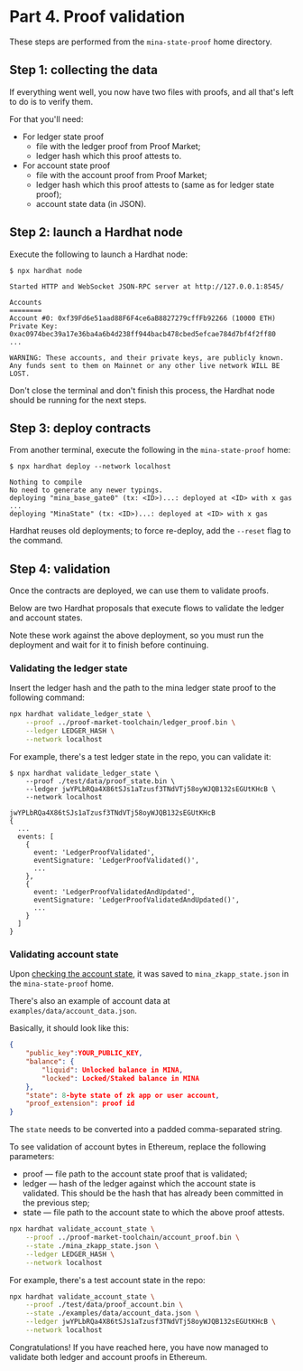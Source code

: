# Part 4. Proof validation

These steps are performed from the `mina-state-proof` home directory.

## Step 1: collecting the data

If everything went well, you now have two files with proofs, and all that's left to do is to verify them.

For that you'll need:

- For ledger state proof
  - file with the ledger proof from Proof Market;
  - ledger hash which this proof attests to.
- For account state proof
  - file with the account proof from Proof Market;
  - ledger hash which this proof attests to (same as for ledger state proof);
  - account state data (in JSON).

## Step 2: launch a Hardhat node

Execute the following to launch a Hardhat node:

```console
$ npx hardhat node

Started HTTP and WebSocket JSON-RPC server at http://127.0.0.1:8545/

Accounts
========
Account #0: 0xf39Fd6e51aad88F6F4ce6aB8827279cffFb92266 (10000 ETH)
Private Key: 0xac0974bec39a17e36ba4a6b4d238ff944bacb478cbed5efcae784d7bf4f2ff80
...

WARNING: These accounts, and their private keys, are publicly known.
Any funds sent to them on Mainnet or any other live network WILL BE LOST.
```

Don't close the terminal and don't finish this process, the Hardhat node should be running for the next steps.

## Step 3: deploy contracts

From another terminal, execute the following in the `mina-state-proof` home:

```console
$ npx hardhat deploy --network localhost

Nothing to compile
No need to generate any newer typings.
deploying "mina_base_gate0" (tx: <ID>)...: deployed at <ID> with x gas
...
deploying "MinaState" (tx: <ID>)...: deployed at <ID> with x gas
```

Hardhat reuses old deployments; to force re-deploy, add the `--reset` flag to the command.

## Step 4: validation

Once the contracts are deployed, we can use them to validate proofs.

Below are two Hardhat proposals that execute flows to validate the ledger and account states.

Note these work against the above deployment, so you must run the deployment and wait for it to finish before continuing.

### Validating the ledger state

Insert the ledger hash and the path to the mina ledger state proof to the following command:

```bash
npx hardhat validate_ledger_state \
    --proof ../proof-market-toolchain/ledger_proof.bin \
    --ledger LEDGER_HASH \
    --network localhost
```

For example, there's a test ledger state in the repo, you can validate it:

```console
$ npx hardhat validate_ledger_state \
    --proof ./test/data/proof_state.bin \
    --ledger jwYPLbRQa4X86tSJs1aTzusf3TNdVTj58oyWJQB132sEGUtKHcB \
    --network localhost

jwYPLbRQa4X86tSJs1aTzusf3TNdVTj58oyWJQB132sEGUtKHcB
{
  ...
  events: [
    {
      event: 'LedgerProofValidated',
      eventSignature: 'LedgerProofValidated()',
      ...
    },
    {
      event: 'LedgerProofValidatedAndUpdated',
      eventSignature: 'LedgerProofValidatedAndUpdated()',
      ...
    }
  ]
}
```

### Validating account state

Upon [checking the account state](part-2-deploy-zkapp#step-4-check-the-account-state), it was saved to `mina_zkapp_state.json` in the `mina-state-proof` home.

There's also an example of account data at `examples/data/account_data.json`.

Basically, it should look like this:

```json
{
    "public_key":YOUR_PUBLIC_KEY,
    "balance": {
        "liquid": Unlocked balance in MINA,
        "locked": Locked/Staked balance in MINA
    },
    "state": 8-byte state of zk app or user account,
    "proof_extension": proof id
}
```

The `state` needs to be converted into a padded comma-separated string.

To see validation of account bytes in Ethereum, replace the following parameters:

- proof — file path to the account state proof that is validated;
- ledger — hash of the ledger against which the account state is validated.
  This should be the hash that has already been committed in the previous step;
- state — file path to the account state to which the above proof attests.

```bash
npx hardhat validate_account_state \
    --proof ../proof-market-toolchain/account_proof.bin \
    --state ./mina_zkapp_state.json \
    --ledger LEDGER_HASH \
    --network localhost
```

For example, there's a test account state in the repo:

```bash
npx hardhat validate_account_state \
    --proof ./test/data/proof_account.bin \
    --state ./examples/data/account_data.json \
    --ledger jwYPLbRQa4X86tSJs1aTzusf3TNdVTj58oyWJQB132sEGUtKHcB \
    --network localhost
```

Congratulations! If you have reached here, you have now managed to validate both ledger and account proofs in Ethereum.

